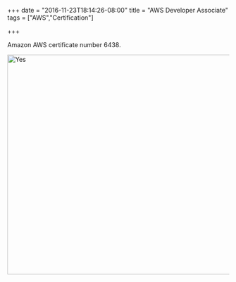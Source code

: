+++
date = "2016-11-23T18:14:26-08:00"
title = "AWS Developer Associate"
tags = ["AWS","Certification"]

+++

Amazon AWS certificate number 6438.

<img src="/img/aws_adev_6438.png" alt="Yes" style="width:800px;height:500px;">
